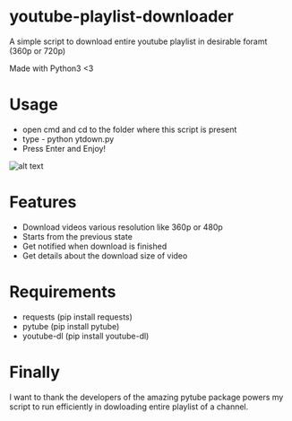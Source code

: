 
# youtube-playlist-downloader
A simple script to download entire youtube playlist in desirable foramt (360p or 720p)

Made with Python3 <3


# Usage

<ul>
    <li>open cmd and cd to the folder where this script is present</li>
    <li>type - python ytdown.py</li>
    <li>Press Enter and Enjoy!</li>
</ul>

![alt text](https://image.ibb.co/eimJUn/uplod.jpg)

# Features
<ul>
    <li>Download videos various resolution like 360p or 480p</li>
    <li>Starts from the previous state</li>
    <li>Get notified when download is finished</li>
    <li>Get details about the download size of video</li>
</ul>


# Requirements

<ul>
    <li>requests (pip install requests)</li>
    <li>pytube (pip install pytube)</li>
    <li>youtube-dl (pip install youtube-dl)</li>
</ul>


# Finally
I want to thank the developers of the amazing pytube package powers my script to run efficiently in dowloading entire playlist of a channel.